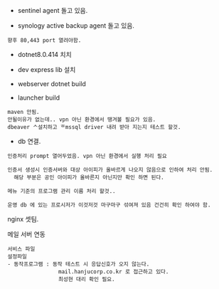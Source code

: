 - sentinel agent 돌고 있음.

- synology active backup agent 돌고 있음.

```
향후 80,443 port 열려야함.
```

- dotnet8.0.414 치치

- dev express lib 설치

- webserver dotnet build

- launcher build


```
maven 안됨.
안될이유가 없는데.. vpn 아닌 환경에서 땡겨볼 필요가 있음.
dbeaver ᄉ설치하고 ᄒmssql driver 내려 받아 지는지 테스트 할것.
```

- db 연결.



```
인증처리 prompt 열어두었음. vpn 아닌 환경에서 실행 처리 필요

인증서 생성시 인증서버와 대상 아이피가 올바르게 나오지 않음으로 인하여 처리 안됨.
  해당 부분은 공인 아이피가 올바른지 아닌지만 확인 하면 된다.
```

```
메뉴 기준의 프로그램 관리 이름 처리 할것..
```

```
운영 db 에 있는 프로시저가 이것저것 마구마구 섞여져 있음 건건히 확인 하여야 함.
```

nginx 셋팀.

메일 서버 연동
```
서비스 파일 
설정파일
- 동작프로그램 : 동작 테스트 시 응답신호가 오지 않는다.
                mail.hanjucorp.co.kr 로 접근하고 있다.
                최성현 대리 확인 필요.

```




